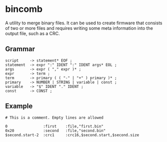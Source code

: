 # bincomb

A utility to merge binary files. It can be used to create firmware that
consists of two or more files and requires writing some meta information into
the output file, such as a CRC.

## Grammar

```
script     -> statement* EOF ;
statement  -> expr ":" IDENT ":" IDENT args* EOL ;
args       -> expr ( "," expr )* ;
expr       -> term ;
term       -> primary ( ( "-" | "+" ) primary )* ;
primary    -> NUMBER | STRING | variable | const ;
variable   -> "$" IDENT "." IDENT ;
const      -> CONST ;
```

## Example

```
# This is a comment. Empty lines are allowed

0                :first    :file,"first.bin"
0x20             :second   :file,"second.bin"
$second.start-2  :crc1     :crc16,$second.start,$second.size
```

